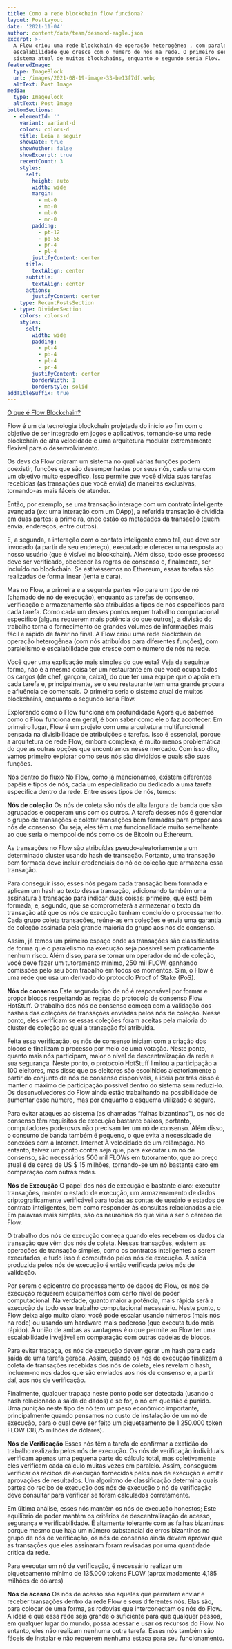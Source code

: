 ```yaml
---
title: Como a rede blockchain flow funciona?
layout: PostLayout
date: '2021-11-04'
author: content/data/team/desmond-eagle.json
excerpt: >-
  A Flow criou uma rede blockchain de operação heterogênea , com paralelismo e
  escalabilidade que cresce com o número de nós na rede. O primeiro seria o
  sistema atual de muitos blockchains, enquanto o segundo seria Flow.
featuredImage:
  type: ImageBlock
  url: /images/2021-08-19-image-33-be13f7df.webp
  altText: Post Image
media:
  type: ImageBlock
  altText: Post Image
bottomSections:
  - elementId: ''
    variant: variant-d
    colors: colors-d
    title: Leia a seguir
    showDate: true
    showAuthor: false
    showExcerpt: true
    recentCount: 3
    styles:
      self:
        height: auto
        width: wide
        margin:
          - mt-0
          - mb-0
          - ml-0
          - mr-0
        padding:
          - pt-12
          - pb-56
          - pr-4
          - pl-4
        justifyContent: center
      title:
        textAlign: center
      subtitle:
        textAlign: center
      actions:
        justifyContent: center
    type: RecentPostsSection
  - type: DividerSection
    colors: colors-d
    styles:
      self:
        width: wide
        padding:
          - pt-4
          - pb-4
          - pl-4
          - pr-4
        justifyContent: center
        borderWidth: 1
        borderStyle: solid
addTitleSuffix: true
---
```

[O que é Flow Blockchain?](https://www.web3dev.com.br/diegofornalha/blockchain-426i)

Flow é um da tecnologia blockchain projetada do início ao fim com o objetivo de ser integrado em jogos e aplicativos, tornando-se uma rede blockchain de alta velocidade e uma arquitetura modular extremamente flexível para o desenvolvimento.

Os devs da Flow criaram um sistema no qual várias funções podem coexistir, funções que são desempenhadas por seus nós, cada uma com um objetivo muito específico. Isso permite que você divida suas tarefas recebidas (as transações que você envia) de maneiras exclusivas, tornando-as mais fáceis de atender.

Então, por exemplo, se uma transação interage com um contrato inteligente avançada (ex: uma interação com um DApp), a referida transação é dividida em duas partes: a primeira, onde estão os metadados da transação (quem envia, endereços, entre outros).

E, a segunda, a interação com o contato inteligente como tal, que deve ser invocado (a partir de seu endereço), executado e oferecer uma resposta ao nosso usuário (que é visível no blockchain). Além disso, todo esse processo deve ser verificado, obedecer às regras de consenso e, finalmente, ser incluído no blockchain. Se estivéssemos no Ethereum, essas tarefas são realizadas de forma linear (lenta e cara).

Mas no Flow, a primeira e a segunda partes vão para um tipo de nó (chamado de nó de execução), enquanto as tarefas de consenso, verificação e armazenamento são atribuídas a tipos de nós específicos para cada tarefa. Como cada um desses pontos requer trabalho computacional específico (alguns requerem mais potência do que outros), a divisão do trabalho torna o fornecimento de grandes volumes de informações mais fácil e rápido de fazer no final. A Flow criou uma rede blockchain de operação heterogênea (com nós atribuídos para diferentes funções), com paralelismo e escalabilidade que cresce com o número de nós na rede.

Você quer uma explicação mais simples do que esta? Veja da seguinte forma, não é a mesma coisa ter um restaurante em que você ocupa todos os cargos (de chef, garçom, caixa), do que ter uma equipe que o apoia em cada tarefa e, principalmente, se o seu restaurante tem uma grande procura e afluência de comensais. O primeiro seria o sistema atual de muitos blockchains, enquanto o segundo seria Flow.

Explorando como o Flow funciona em profundidade
Agora que sabemos como o Flow funciona em geral, é bom saber como ele o faz acontecer. Em primeiro lugar, Flow é um projeto com uma arquitetura multifuncional pensada na divisibilidade de atribuições e tarefas. Isso é essencial, porque a arquitetura de rede Flow, embora complexa, é muito menos problemática do que as outras opções que encontramos nesse mercado. Com isso dito, vamos primeiro explorar como seus nós são divididos e quais são suas funções.

Nós dentro do fluxo
No Flow, como já mencionamos, existem diferentes papéis e tipos de nós, cada um especializado ou dedicado a uma tarefa específica dentro da rede. Entre esses tipos de nós, temos:

**Nós de coleção**
Os nós de coleta são nós de alta largura de banda que são agrupados e cooperam uns com os outros. A tarefa desses nós é gerenciar o grupo de transações e coletar transações bem formadas para propor aos nós de consenso. Ou seja, eles têm uma funcionalidade muito semelhante ao que seria o mempool de nós como os de Bitcoin ou Ethereum.

As transações no Flow são atribuídas pseudo-aleatoriamente a um determinado cluster usando hash de transação. Portanto, uma transação bem formada deve incluir credenciais do nó de coleção que armazena essa transação.

Para conseguir isso, esses nós pegam cada transação bem formada e aplicam um hash ao texto dessa transação, adicionando também uma assinatura à transação para indicar duas coisas: primeiro, que está bem formada; e, segundo, que se comprometerá a armazenar o texto da transação até que os nós de execução tenham concluído o processamento. Cada grupo coleta transações, reúne-as em coleções e envia uma garantia de coleção assinada pela grande maioria do grupo aos nós de consenso.

Assim, já temos um primeiro espaço onde as transações são classificadas de forma que o paralelismo na execução seja possível sem praticamente nenhum risco. Além disso, para se tornar um operador de nó de coleção, você deve fazer um tutoramento mínimo, 250 mil FLOW, ganhando comissões pelo seu bom trabalho em todos os momentos. Sim, o Flow é uma rede que usa um derivado do protocolo Proof of Stake (PoS).

**Nós de consenso**
Este segundo tipo de nó é responsável por formar e propor blocos respeitando as regras do protocolo de consenso Flow HotStuff. O trabalho dos nós de consenso começa com a validação dos hashes das coleções de transações enviadas pelos nós de coleção. Nesse ponto, eles verificam se essas coleções foram aceitas pela maioria do cluster de coleção ao qual a transação foi atribuída.

Feita essa verificação, os nós de consenso iniciam com a criação dos blocos e finalizam o processo por meio de uma votação. Neste ponto, quanto mais nós participam, maior o nível de descentralização da rede e sua segurança. Neste ponto, o protocolo HotStuff limitou a participação a 100 eleitores, mas disse que os eleitores são escolhidos aleatoriamente a partir do conjunto de nós de consenso disponíveis, a ideia por trás disso é manter o máximo de participação possível dentro do sistema sem reduzi-lo. Os desenvolvedores do Flow ainda estão trabalhando na possibilidade de aumentar esse número, mas por enquanto o esquema utilizado é seguro.

Para evitar ataques ao sistema (as chamadas “falhas bizantinas”), os nós de consenso têm requisitos de execução bastante baixos, portanto, computadores poderosos não precisam ter um nó de consenso. Além disso, o consumo de banda também é pequeno, o que evita a necessidade de conexões com a Internet. Internet À velocidade de um relâmpago. No entanto, talvez um ponto contra seja que, para executar um nó de consenso, são necessários 500 mil FLOWs em tutoramento, que ao preço atual é de cerca de US $ 15 milhões, tornando-se um nó bastante caro em comparação com outras redes.

**Nós de Execução**
O papel dos nós de execução é bastante claro: executar transações, manter o estado de execução, um armazenamento de dados criptograficamente verificável para todas as contas de usuário e estados de contrato inteligentes, bem como responder às consultas relacionadas a ele. Em palavras mais simples, são os neurônios do que viria a ser o cérebro de Flow.

O trabalho dos nós de execução começa quando eles recebem os dados da transação que vêm dos nós de coleta. Nessas transações, existem as operações de transação simples, como os contratos inteligentes a serem executados, e tudo isso é computado pelos nós de execução. A saída produzida pelos nós de execução é então verificada pelos nós de validação.

Por serem o epicentro do processamento de dados do Flow, os nós de execução requerem equipamentos com certo nível de poder computacional. Na verdade, quanto maior a potência, mais rápida será a execução de todo esse trabalho computacional necessário. Neste ponto, o Flow deixa algo muito claro: você pode escalar usando números (mais nós na rede) ou usando um hardware mais poderoso (que executa tudo mais rápido). A união de ambas as vantagens é o que permite ao Flow ter uma escalabilidade invejável em comparação com outras cadeias de blocos.

Para evitar trapaça, os nós de execução devem gerar um hash para cada saída de uma tarefa gerada. Assim, quando os nós de execução finalizam a coleta de transações recebidas dos nós de coleta, eles revelam o hash, incluem-no nos dados que são enviados aos nós de consenso e, a partir daí, aos nós de verificação.

Finalmente, qualquer trapaça neste ponto pode ser detectada (usando o hash relacionado à saída de dados) e se for, o nó em questão é punido. Uma punição neste tipo de nó tem um peso econômico importante, principalmente quando pensamos no custo de instalação de um nó de execução, para o qual deve ser feito um piqueteamento de 1.250.000 token FLOW (38,75 milhões de dólares).

**Nós de Verificação**
Esses nós têm a tarefa de confirmar a exatidão do trabalho realizado pelos nós de execução. Os nós de verificação individuais verificam apenas uma pequena parte do cálculo total, mas coletivamente eles verificam cada cálculo muitas vezes em paralelo. Assim, conseguem verificar os recibos de execução fornecidos pelos nós de execução e emitir aprovações de resultados. Um algoritmo de classificação determina quais partes do recibo de execução dos nós de execução o nó de verificação deve consultar para verificar se foram calculados corretamente.

Em última análise, esses nós mantêm os nós de execução honestos; Este equilíbrio de poder mantém os critérios de descentralização de acesso, segurança e verificabilidade. É altamente tolerante com as falhas bizantinas porque mesmo que haja um número substancial de erros bizantinos no grupo de nós de verificação, os nós de consenso ainda devem aprovar que as transações que eles assinaram foram revisadas por uma quantidade crítica da rede.

Para executar um nó de verificação, é necessário realizar um piqueteamento mínimo de 135.000 tokens FLOW (aproximadamente 4,185 milhões de dólares)

**Nós de acesso**
Os nós de acesso são aqueles que permitem enviar e receber transações dentro da rede Flow e seus diferentes nós. Elas são, para colocar de uma forma, as rodovias que interconectam os nós do Flow. A ideia é que essa rede seja grande o suficiente para que qualquer pessoa, em qualquer lugar do mundo, possa acessar e usar os recursos do Flow. No entanto, eles não realizam nenhuma outra tarefa. Esses nós também são fáceis de instalar e não requerem nenhuma estaca para seu funcionamento.
